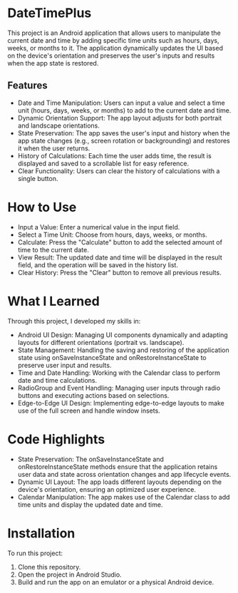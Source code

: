 # DateTimePlus
This project is an Android application that allows users to manipulate the current date and time by adding specific time units such as hours, days, weeks, or months to it. The application dynamically updates the UI based on the device's orientation and preserves the user's inputs and results when the app state is restored.

## Features
- Date and Time Manipulation: Users can input a value and select a time unit (hours, days, weeks, or months) to add to the current date and time.
- Dynamic Orientation Support: The app layout adjusts for both portrait and landscape orientations.
- State Preservation: The app saves the user's input and history when the app state changes (e.g., screen rotation or backgrounding) and restores it when the user returns.
- History of Calculations: Each time the user adds time, the result is displayed and saved to a scrollable list for easy reference.
- Clear Functionality: Users can clear the history of calculations with a single button.
  
# How to Use
- Input a Value: Enter a numerical value in the input field.
- Select a Time Unit: Choose from hours, days, weeks, or months.
- Calculate: Press the "Calculate" button to add the selected amount of time to the current date.
- View Result: The updated date and time will be displayed in the result field, and the operation will be saved in the history list.
- Clear History: Press the "Clear" button to remove all previous results.
  
# What I Learned
Through this project, I developed my skills in:

- Android UI Design: Managing UI components dynamically and adapting layouts for different orientations (portrait vs. landscape).
- State Management: Handling the saving and restoring of the application state using onSaveInstanceState and onRestoreInstanceState to preserve user input and results.
- Time and Date Handling: Working with the Calendar class to perform date and time calculations.
- RadioGroup and Event Handling: Managing user inputs through radio buttons and executing actions based on selections.
- Edge-to-Edge UI Design: Implementing edge-to-edge layouts to make use of the full screen and handle window insets.
  
# Code Highlights
- State Preservation: The onSaveInstanceState and onRestoreInstanceState methods ensure that the application retains user data and state across orientation changes and app lifecycle events.
- Dynamic UI Layout: The app loads different layouts depending on the device's orientation, ensuring an optimized user experience.
- Calendar Manipulation: The app makes use of the Calendar class to add time units and display the updated date and time.

# Installation
To run this project:
1. Clone this repository.
2. Open the project in Android Studio.
3. Build and run the app on an emulator or a physical Android device.
